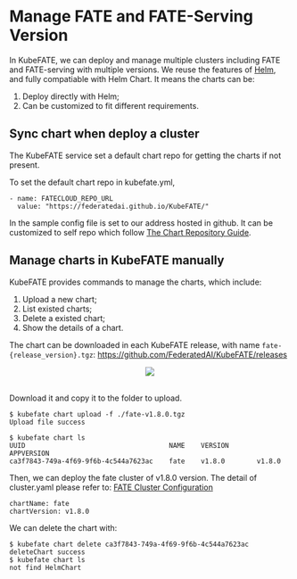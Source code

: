 # Manage FATE and FATE-Serving Version
In KubeFATE, we can deploy and manage multiple clusters including FATE and FATE-serving with multiple versions. We reuse the features of [Helm](https://helm.sh/), and fully compatiable with Helm Chart. It means the charts can be:
1. Deploy directly with Helm;
2. Can be customized to fit different requirements.

## Sync chart when deploy a cluster
The KubeFATE service set a default chart repo for getting the charts if not present.

To set the default chart repo in kubefate.yml,
```
- name: FATECLOUD_REPO_URL
  value: "https://federatedai.github.io/KubeFATE/"
```

In the sample config file is set to our address hosted in github. It can be customized to self repo which follow [The Chart Repository Guide](https://helm.sh/docs/topics/chart_repository/). 

## Manage charts in KubeFATE manually
KubeFATE provides commands to manage the charts, which include:
1. Upload a new chart;
2. List existed charts;
3. Delete a existed chart;
4. Show the details of a chart.

The chart can be downloaded in each KubeFATE release, with name `fate-{release_version}.tgz`: https://github.com/FederatedAI/KubeFATE/releases

<div align="center">
  <img src="./images/chart_in_release.png">
</div>
&nbsp;

Download it and copy it to the folder to upload.
```
$ kubefate chart upload -f ./fate-v1.8.0.tgz
Upload file success

$ kubefate chart ls
UUID                                    NAME    VERSION         APPVERSION
ca3f7843-749a-4f69-9f6b-4c544a7623ac    fate    v1.8.0        v1.8.0
```

Then, we can deploy the fate cluster of v1.8.0 version. The detail of cluster.yaml please refer to: [FATE Cluster Configuration](./configurations/FATE_cluster_configuration.md)
```
chartName: fate
chartVersion: v1.8.0
```

We can delete the chart with:
```
$ kubefate chart delete ca3f7843-749a-4f69-9f6b-4c544a7623ac
deleteChart success
$ kubefate chart ls
not find HelmChart
```
